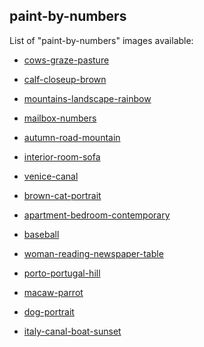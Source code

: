 ## paint-by-numbers

List of "paint-by-numbers" images available:

- [cows-graze-pasture](
https://fccm2.github.io/paint-by-numbers/cows-graze-pasture/cows-graze-pasture.html)

- [calf-closeup-brown](
https://fccm2.github.io/paint-by-numbers/calf-closeup-brown/calf-closeup-brown.html)

- [mountains-landscape-rainbow](
https://fccm2.github.io/paint-by-numbers/mountains-landscape-rainbow/mountains-landscape-rainbow.html)

- [mailbox-numbers](
https://fccm2.github.io/paint-by-numbers/mailbox-numbers/mailbox-numbers.html)

- [autumn-road-mountain](
https://fccm2.github.io/paint-by-numbers/autumn-road-mountain/autumn-road-mountain.html)

- [interior-room-sofa](
https://fccm2.github.io/paint-by-numbers/interior-room-sofa/interior-room-sofa.html)

- [venice-canal](
https://fccm2.github.io/paint-by-numbers/venice-canal/venice-canal.html)

- [brown-cat-portrait](
https://fccm2.github.io/paint-by-numbers/brown-cat-portrait/brown-cat-portrait.html)

- [apartment-bedroom-contemporary](
https://fccm2.github.io/paint-by-numbers/apartment-bedroom-contemporary/apartment-bedroom-contemporary.html)

- [baseball](
https://fccm2.github.io/paint-by-numbers/baseball/baseball-.html)

- [woman-reading-newspaper-table](
https://fccm2.github.io/paint-by-numbers/woman-reading-newspaper-table/woman-reading-newspaper-table.html)

- [porto-portugal-hill](
https://fccm2.github.io/paint-by-numbers/porto-portugal-hill/porto-portugal-hill.html)

- [macaw-parrot](
https://fccm2.github.io/paint-by-numbers/macaw-parrot/macaw-parrot.html)

- [dog-portrait](
https://fccm2.github.io/paint-by-numbers/dog-portrait/dog-portrait.html)

- [italy-canal-boat-sunset](
https://fccm2.github.io/paint-by-numbers/italy-canal-boat-sunset/italy-canal-boat-sunset.html)

